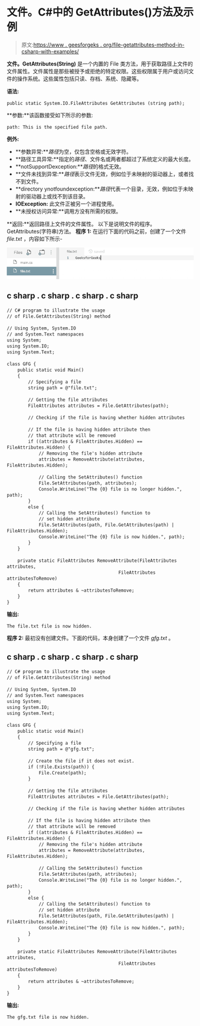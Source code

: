 # 文件。C#中的 GetAttributes()方法及示例

> 原文:[https://www . geesforgeks . org/file-getattributes-method-in-csharp-with-examples/](https://www.geeksforgeeks.org/file-getattributes-method-in-csharp-with-examples/)

**文件。GetAttributes(String)** 是一个内置的 File 类方法，用于获取路径上文件的文件属性。文件属性是那些被授予或拒绝的特定权限。这些权限属于用户或访问文件的操作系统。这些属性包括只读、存档、系统、隐藏等。

**语法:**

```
public static System.IO.FileAttributes GetAttributes (string path);
```

**参数:**该函数接受如下所示的参数:

```
path: This is the specified file path.
```

**例外:**

*   **参数异常:***路径*为空，仅包含空格或无效字符。
*   **路径工具异常:**指定的*路径*、文件名或两者都超过了系统定义的最大长度。
*   **notSupportDexception:***路径*的格式无效。
*   **文件未找到异常:***路径*表示文件无效，例如位于未映射的驱动器上，或者找不到文件。
*   **directory ynotfoundexception:***路径*代表一个目录，无效，例如位于未映射的驱动器上或找不到该目录。
*   **IOException:** 此文件正被另一个进程使用。
*   **未授权访问异常:**调用方没有所需的权限。

**返回:**返回路径上文件的文件属性。
以下是说明文件的程序。GetAttributes(字符串)方法。
**程序 1:** 在运行下面的代码之前，创建了一个文件 *file.txt* ，内容如下所示-

![file.txt](img/78c9ba1435dec5c78e0a796cc6c788f5.png)

## c sharp . c sharp . c sharp . c sharp

```
// C# program to illustrate the usage
// of File.GetAttributes(String) method

// Using System, System.IO
// and System.Text namespaces
using System;
using System.IO;
using System.Text;

class GFG {
    public static void Main()
    {
        // Specifying a file
        string path = @"file.txt";

        // Getting the file attributes
        FileAttributes attributes = File.GetAttributes(path);

        // Checking if the file is having whether hidden attributes

        // If the file is having hidden attribute then
        // that attribute will be removed
        if ((attributes & FileAttributes.Hidden) == FileAttributes.Hidden) {
            // Removing the file's hidden attribute
            attributes = RemoveAttribute(attributes, FileAttributes.Hidden);

            // Calling the SetAttributes() function
            File.SetAttributes(path, attributes);
            Console.WriteLine("The {0} file is no longer hidden.", path);
        }
        else {
            // Calling the SetAttributes() function to
            // set hidden attribute
            File.SetAttributes(path, File.GetAttributes(path) | FileAttributes.Hidden);
            Console.WriteLine("The {0} file is now hidden.", path);
        }
    }

    private static FileAttributes RemoveAttribute(FileAttributes attributes,
                                          FileAttributes attributesToRemove)
    {
        return attributes & ~attributesToRemove;
    }
}
```

**输出:**

```
The file.txt file is now hidden.
```

**程序 2:** 最初没有创建文件。下面的代码，本身创建了一个文件 *gfg.txt* 。

## c sharp . c sharp . c sharp . c sharp

```
// C# program to illustrate the usage
// of File.GetAttributes(String) method

// Using System, System.IO
// and System.Text namespaces
using System;
using System.IO;
using System.Text;

class GFG {
    public static void Main()
    {
        // Specifying a file
        string path = @"gfg.txt";

        // Create the file if it does not exist.
        if (!File.Exists(path)) {
            File.Create(path);
        }

        // Getting the file attributes
        FileAttributes attributes = File.GetAttributes(path);

        // Checking if the file is having whether hidden attributes

        // If the file is having hidden attribute then
        // that attribute will be removed
        if ((attributes & FileAttributes.Hidden) == FileAttributes.Hidden) {
            // Removing the file's hidden attribute
            attributes = RemoveAttribute(attributes, FileAttributes.Hidden);

            // Calling the SetAttributes() function
            File.SetAttributes(path, attributes);
            Console.WriteLine("The {0} file is no longer hidden.", path);
        }
        else {
            // Calling the SetAttributes() function to
            // set hidden attribute
            File.SetAttributes(path, File.GetAttributes(path) | FileAttributes.Hidden);
            Console.WriteLine("The {0} file is now hidden.", path);
        }
    }

    private static FileAttributes RemoveAttribute(FileAttributes attributes,
                                          FileAttributes attributesToRemove)
    {
        return attributes & ~attributesToRemove;
    }
}
```

**输出:**

```
The gfg.txt file is now hidden.
```